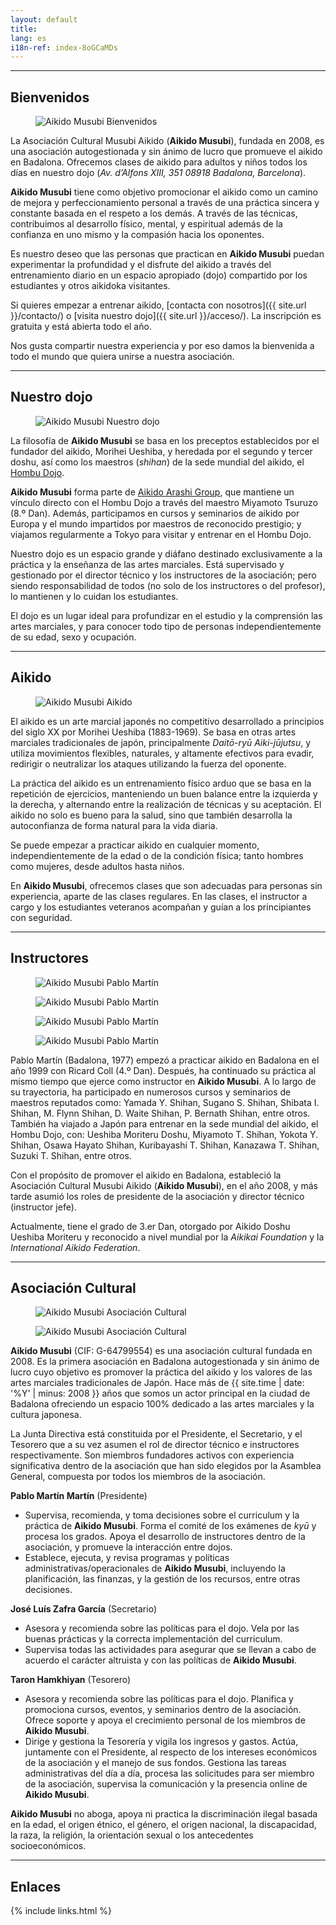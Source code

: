 ```yaml
---
layout: default
title:
lang: es
i18n-ref: index-8oGCaMDs
---
```


<hr id="welcome" class="anchor">

## Bienvenidos

<figure>
  <img data-src="{{ site.url }}/images/index-8oGCaMDs-01.jpg" class="img-fluid lazyload" alt="Aikido Musubi Bienvenidos">
</figure>

La Asociación Cultural Musubi Aikido (__Aikido Musubi__), fundada en 2008, es una asociación autogestionada y sin ánimo de lucro que promueve el aikido en Badalona. Ofrecemos clases de aikido para adultos y niños todos los días en nuestro dojo (_Av. d’Alfons XIII, 351 08918 Badalona, Barcelona_).

__Aikido Musubi__ tiene como objetivo promocionar el aikido como un camino de mejora y perfeccionamiento personal a través de una práctica sincera y constante basada en el respeto a los demás. A través de las técnicas, contribuimos al desarrollo físico, mental, y espiritual además de la confianza en uno mismo y la compasión hacia los oponentes.

Es nuestro deseo que las personas que practican en __Aikido Musubi__ puedan experimentar la profundidad y el disfrute del aikido a través del entrenamiento diario en un espacio apropiado (dojo) compartido por los estudiantes y otros aikidoka visitantes.

Si quieres empezar a entrenar aikido, [contacta con nosotros]({{ site.url }}/contacto/) o [visita nuestro dojo]({{ site.url }}/acceso/). La inscripción es gratuita y está abierta todo el año.

Nos gusta compartir nuestra experiencia y por eso damos la bienvenida a todo el mundo que quiera unirse a nuestra asociación.

<hr id="our-dojo" class="anchor">

## Nuestro dojo

<figure>
  <img data-src="{{ site.url }}/images/index-8oGCaMDs-09.jpg" class="img-fluid lazyload" alt="Aikido Musubi Nuestro dojo">
</figure>

La filosofía de __Aikido Musubi__ se basa en los preceptos establecidos por el fundador del aikido, Morihei Ueshiba, y heredada por el segundo y tercer doshu, así como los maestros (_shihan_) de la sede mundial del aikido, el [Hombu Dojo](http://www.aikikai.or.jp/).

__Aikido Musubi__ forma parte de [Aikido Arashi Group](http://aikidoarashigroup.com/), que mantiene un vínculo directo con el Hombu Dojo a través del maestro Miyamoto Tsuruzo (8.º Dan). Además, participamos en cursos y seminarios de aikido por Europa y el mundo impartidos por maestros de reconocido prestigio; y viajamos regularmente a Tokyo para visitar y entrenar en el Hombu Dojo.

Nuestro dojo es un espacio grande y diáfano destinado exclusivamente a la práctica y la enseñanza de las artes marciales. Está supervisado y gestionado por el director técnico y los instructores de la asociación; pero siendo responsabilidad de todos (no solo de los instructores o del profesor), lo mantienen y lo cuidan los estudiantes.

El dojo es un lugar ideal para profundizar en el estudio y la comprensión las artes marciales, y para conocer todo tipo de personas independientemente de su edad, sexo y ocupación.

<hr id="aikido" class="anchor">

## Aikido

<figure>
  <img data-src="{{ site.url }}/images/index-8oGCaMDs-02.jpg" class="img-fluid lazyload" alt="Aikido Musubi Aikido">
</figure>

El aikido es un arte marcial japonés no competitivo desarrollado a principios del siglo XX por Morihei Ueshiba (1883-1969). Se basa en otras artes marciales tradicionales de japón, principalmente _Daitō-ryū Aiki-jūjutsu_, y utiliza movimientos flexibles, naturales, y altamente efectivos para evadir, redirigir o neutralizar los ataques utilizando la fuerza del oponente.

La práctica del aikido es un entrenamiento físico arduo que se basa en la repetición de ejercicios, manteniendo un buen balance entre la izquierda y la derecha, y alternando entre la realización de técnicas y su aceptación. El aikido no solo es bueno para la salud, sino que también desarrolla la autoconfianza de forma natural para la vida diaria.

Se puede empezar a practicar aikido en cualquier momento, independientemente de la edad o de la condición física; tanto hombres como mujeres, desde adultos hasta niños.

En __Aikido Musubi__, ofrecemos clases que son adecuadas para personas sin experiencia, aparte de las clases regulares. En las clases, el instructor a cargo y los estudiantes veteranos acompañan y guían a los principiantes con seguridad.

<hr id="instructors" class="anchor">

## Instructores

<div id="index-8oGCaMDs-instructors" class="container">
  <div class="row">
    <div class="col col-sm">
      <figure>
        <img data-src="{{ site.url }}/images/index-8oGCaMDs-04.jpg" class="img-fluid lazyload" alt="Aikido Musubi Pablo Martín">
      </figure>
    </div>
    <div class="col col-sm">
      <figure>
        <img data-src="{{ site.url }}/images/index-8oGCaMDs-06.jpg" class="img-fluid lazyload" alt="Aikido Musubi Pablo Martín">
      </figure>
    </div>
  </div>
  <div class="row">
    <div class="col col-sm">
      <figure>
        <img data-src="{{ site.url }}/images/index-8oGCaMDs-07.jpg" class="img-fluid lazyload" alt="Aikido Musubi Pablo Martín">
      </figure>
    </div>
    <div class="col col-sm">
      <figure>
        <img data-src="{{ site.url }}/images/index-8oGCaMDs-08.jpg" class="img-fluid lazyload" alt="Aikido Musubi Pablo Martín">
      </figure>
    </div>
  </div>
</div>

Pablo Martín (Badalona, 1977) empezó a practicar aikido en Badalona en el año 1999 con Ricard Coll (4.º Dan). Después, ha continuado su práctica al mismo tiempo que ejerce como instructor en __Aikido Musubi__. A lo largo de su trayectoria, ha participado en numerosos cursos y seminarios de maestros reputados como: Yamada Y. Shihan, Sugano S. Shihan, Shibata I. Shihan, M. Flynn Shihan, D. Waite Shihan, P. Bernath Shihan, entre otros. También ha viajado a Japón para entrenar en la sede mundial del aikido, el Hombu Dojo, con: Ueshiba Moriteru Doshu, Miyamoto T. Shihan, Yokota Y. Shihan, Osawa Hayato Shihan, Kuribayashi T. Shihan, Kanazawa T. Shihan, Suzuki T. Shihan, entre otros.

Con el propósito de promover el aikido en Badalona, estableció la Asociación Cultural Musubi Aikido (__Aikido Musubi__), en el año 2008, y más tarde asumió los roles de presidente de la asociación y director técnico (instructor jefe).

Actualmente, tiene el grado de 3.er Dan, otorgado por Aikido Doshu Ueshiba Moriteru y reconocido a nivel mundial por la _Aikikai Foundation_ y la _International Aikido Federation_.

<hr id="association" class="anchor">

## Asociación Cultural

<div id="index-8oGCaMDs-cultural-association" class="container">
  <div class="row">
    <div class="col col-sm">
      <figure>
        <img data-src="{{ site.url }}/images/index-8oGCaMDs-12.jpg" class="img-fluid lazyload" alt="Aikido Musubi Asociación Cultural">
      </figure>
    </div>
    <div class="col col-sm">
      <figure>
        <img data-src="{{ site.url }}/images/index-8oGCaMDs-11.jpg" class="img-fluid lazyload" alt="Aikido Musubi Asociación Cultural">
      </figure>
    </div>
  </div>
</div>

__Aikido Musubi__ (CIF: G-64799554) es una asociación cultural fundada en 2008. Es la primera asociación en Badalona autogestionada y sin ánimo de lucro cuyo objetivo es promover la práctica del aikido y los valores de las artes marciales tradicionales de Japón. Hace más de {{ site.time | date: '%Y' | minus: 2008 }} años que somos un actor principal en la ciudad de Badalona ofreciendo un espacio 100% dedicado a las artes marciales y la cultura japonesa.

La Junta Directiva está constituida por el Presidente, el Secretario, y el Tesorero que a su vez asumen el rol de director técnico e instructores respectivamente. Son miembros fundadores activos con experiencia significativa dentro de la asociación que han sido elegidos por la Asamblea General, compuesta por todos los miembros de la asociación.

__Pablo Martín Martín__ (Presidente)
- Supervisa, recomienda, y toma decisiones sobre el curriculum y la práctica de __Aikido Musubi__. Forma el comité de los exámenes de _kyū_ y procesa los grados. Apoya el desarrollo de instructores dentro de la asociación, y promueve la interacción entre dojos.
- Establece, ejecuta, y revisa programas y políticas administrativas/operacionales de __Aikido Musubi__, incluyendo la planificación, las finanzas, y la gestión de los recursos, entre otras decisiones.

__José Luís Zafra García__ (Secretario)
- Asesora y recomienda sobre las políticas para el dojo. Vela por las buenas prácticas y la correcta implementación del curriculum.
- Supervisa todas las actividades para asegurar que se llevan a cabo de acuerdo el carácter altruista y con las políticas de __Aikido Musubi__.

__Taron Hamkhiyan__ (Tesorero)
- Asesora y recomienda sobre las políticas para el dojo. Planifica y promociona cursos, eventos, y seminarios dentro de la asociación. Ofrece soporte y apoya el crecimiento personal de los miembros de __Aikido Musubi__.
- Dirige y gestiona la Tesorería y vigila los ingresos y gastos. Actúa, juntamente con el Presidente, al respecto de los intereses económicos de la asociación y el manejo de sus fondos. Gestiona las tareas administrativas del día a día, procesa las solicitudes para ser miembro de la asociación, supervisa la comunicación y la presencia online de __Aikido Musubi__.

__Aikido Musubi__ no aboga, apoya ni practica la discriminación ilegal basada en la edad, el origen étnico, el género, el origen nacional, la discapacidad, la raza, la religión, la orientación sexual o los antecedentes socioeconómicos.

<hr id="links" class="anchor">

## Enlaces

{% include links.html %}
